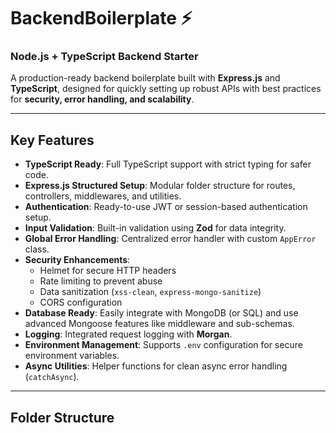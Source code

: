 # BackendBoilerplate ⚡️

### Node.js + TypeScript Backend Starter

A production-ready backend boilerplate built with **Express.js** and **TypeScript**, designed for quickly setting up robust APIs with best practices for **security, error handling, and scalability**.

---

## Key Features

- **TypeScript Ready**: Full TypeScript support with strict typing for safer code.
- **Express.js Structured Setup**: Modular folder structure for routes, controllers, middlewares, and utilities.
- **Authentication**: Ready-to-use JWT or session-based authentication setup.
- **Input Validation**: Built-in validation using **Zod** for data integrity.
- **Global Error Handling**: Centralized error handler with custom `AppError` class.
- **Security Enhancements**:
  - Helmet for secure HTTP headers
  - Rate limiting to prevent abuse
  - Data sanitization (`xss-clean`, `express-mongo-sanitize`)
  - CORS configuration
- **Database Ready**: Easily integrate with MongoDB (or SQL) and use advanced Mongoose features like middleware and sub-schemas.
- **Logging**: Integrated request logging with **Morgan**.
- **Environment Management**: Supports `.env` configuration for secure environment variables.
- **Async Utilities**: Helper functions for clean async error handling (`catchAsync`).

---

## Folder Structure

